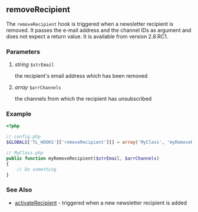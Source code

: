 removeRecipient
---------------

The `removeRecipient` hook is triggered when a newsletter recipient is removed. It passes the e-mail address and the channel IDs as argument and does not expect a return value. It is available from version 2.8.RC1.


### Parameters ###

1. *string* `$strEmail`

	the recipient's email address which has been removed

2. *array* `$arrChannels`

	the channels from which the recipient has unsubscribed


### Example ###

```php
<?php

// config.php
$GLOBALS['TL_HOOKS']['removeRecipient'][] = array('MyClass', 'myRemoveRecipient');

// MyClass.php
public function myRemoveRecipient($strEmail, $arrChannels)
{
    // Do something
}
```


### See Also ###

- [activateRecipient](activateRecipient.md) - triggered when a new newsletter recipient is added
